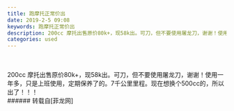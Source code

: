 ```yaml
---
title: 跑摩托正常价出
date: 2019-2-5 09:08
keywords: 跑摩托正常价出
description: 200cc 摩托出售原价80k+，现58k出。可刀，但不要使用屠龙刀，谢谢！使用一年多，只是上班使用，定期保养了的。7千公里里程。现在想换个500cc的，所以出了！！！
categories: used
---
```

<td class="t_f" id="postmessage_2918623">

<br/>
<br/>
200cc 摩托出售原价80k+，现58k出。可刀，但不要使用屠龙刀，谢谢！使用一年多，只是上班使用，定期保养了的。7千公里里程。现在想换个500cc的，所以出了！！！<br/>
<img alt="" border="0" class="zoom" data-cf-modified-09cb3befc127d6fbe901b106-="" file="http://www.flw.ph/data/appbyme/upload/image/201902/05/KuLmcgUC9O3a.jpg" id="aimg_L0G26" lazyloadthumb="1" onclick="" onmouseover="" src="http://www.flw.ph/data/appbyme/upload/image/201902/05/KuLmcgUC9O3a.jpg"/><br/>
</td>
###### 转载自[菲龙网]